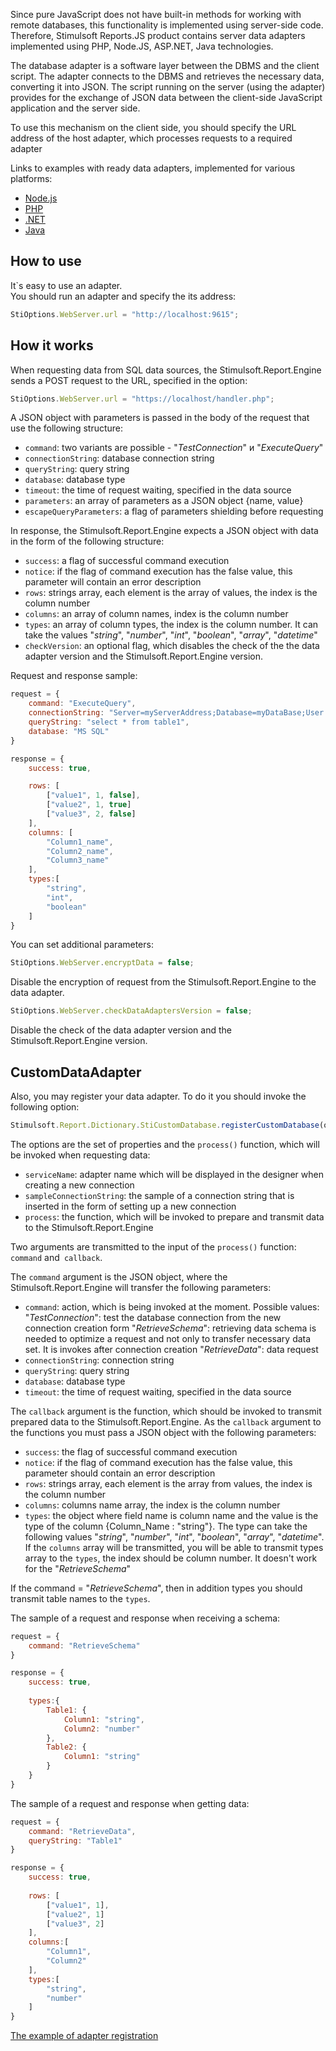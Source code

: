

Since pure JavaScript does not have built-in methods for working with remote databases, this functionality is implemented using server-side code. Therefore, Stimulsoft Reports.JS product contains server data adapters implemented using PHP, Node.JS, ASP.NET, Java technologies.
 
The database adapter is a software layer between the DBMS and the client script. The adapter connects to the DBMS and retrieves the necessary data, converting it into JSON. The script running on the server (using the adapter) provides for the exchange of JSON data between the client-side JavaScript application and the server side.
 
To use this mechanism on the client side, you should specify the URL address of the host adapter, which processes requests to a required adapter

Links to examples with ready data adapters, implemented for various platforms:  
* [Node.js](https://github.com/stimulsoft/Samples-JS/tree/master/Node.js/04.%20Start%20SQL%20Adapters%20from%20Http%20Server)
* [PHP](https://github.com/stimulsoft/Samples-JS/tree/master/PHP/02.%20Connect%20to%20databases)
* [.NET](https://github.com/stimulsoft/Samples-JS/tree/master/ASP.NET/02.%20Connect%20to%20databases)
* [Java](https://github.com/stimulsoft/Samples-JS/tree/master/Java/01.%20Data%20Adapter)

## How to use
It`s easy to use an adapter.  
You should run an adapter and specify the its address:
```js
StiOptions.WebServer.url = "http://localhost:9615";
```

## How it works
When requesting data from SQL data sources, the Stimulsoft.Report.Engine sends a POST request to the URL, specified in the option:  
```js
StiOptions.WebServer.url = "https://localhost/handler.php";
```

A JSON object with parameters is passed in the body of the request that use the following structure:
* `command`: two variants are possible - "*TestConnection*" и "*ExecuteQuery*"
* `connectionString`: database connection string
* `queryString`: query string
* `database`: database type
* `timeout`: the time of request waiting, specified in the data source
* `parameters`: an array of parameters as a JSON object {name, value}
* `escapeQueryParameters`: a flag of parameters shielding before requesting

In response, the Stimulsoft.Report.Engine expects a JSON object with data in the form of the following structure:
* `success`: a flag of successful command execution
* `notice`: if the flag of command execution has the false value, this parameter will contain an error description
* `rows`: strings array, each element is the array of values, the index is the column number
* `columns`: an array of column names, index is the column number
* `types`: an array of column types, the index is the column number. It can take the values "*string*", "*number*", "*int*", "*boolean*", "*array*", "*datetime*"
* `checkVersion`: an optional flag, which disables the check of the the data adapter version and the Stimulsoft.Report.Engine version.

Request and response sample:
```js
request = {
    command: "ExecuteQuery",
    connectionString: "Server=myServerAddress;Database=myDataBase;User Id=myUsername;Password=myPassword;",
    queryString: "select * from table1",
    database: "MS SQL"
}

response = {
    success: true,

    rows: [
        ["value1", 1, false],
        ["value2", 1, true]
        ["value3", 2, false]
    ],
    columns: [
        "Column1_name",
        "Column2_name",
        "Column3_name"
    ],
    types:[
        "string",
        "int",
        "boolean"
    ]
}
```

You can set additional parameters:
```js
StiOptions.WebServer.encryptData = false;
```
Disable the encryption of request from the Stimulsoft.Report.Engine to the data adapter.

```js
StiOptions.WebServer.checkDataAdaptersVersion = false;
```
Disable the check of the data adapter version and the Stimulsoft.Report.Engine version.

## CustomDataAdapter
Also, you may register your data adapter. To do it you should invoke the following option:
```js
Stimulsoft.Report.Dictionary.StiCustomDatabase.registerCustomDatabase(options);
```

The options are the set of properties and the `process()` function, which will be invoked when requesting data:
* `serviceName`: adapter name which will be displayed in the designer when creating a new connection
* `sampleConnectionString`: the sample of a connection string that is inserted in the form of setting up a new connection
* `process`: the function, which will be invoked to prepare and transmit data to the Stimulsoft.Report.Engine
            
Two arguments are transmitted to the input of the `process()` function: `command` and` callback`. 

The `command` argument is the JSON object, where the Stimulsoft.Report.Engine will transfer the following parameters:

* `command`: action, which is being invoked at the moment. Possible values:
    "*TestConnection*": test the database connection from the new connection creation form
    "*RetrieveSchema*": retrieving data schema is needed to optimize a request and not only to transfer necessary data set. It is invokes after connection creation
    "*RetrieveData*": data request
* `connectionString`: connection string
* `queryString`: query string
* `database`: database type
* `timeout`: the time of request waiting, specified in the data source

The `callback` argument is the function, which should be invoked to transmit prepared data to the Stimulsoft.Report.Engine. As the `callback` argument to the functions you must pass a JSON object with the following parameters:
* `success`: the flag of successful command execution
* `notice`: if the flag of command execution has the false value, this parameter should contain an error description
* `rows`: strings array, each element is the array from values, the index is the column number
* `columns`: columns name array, the index is the column number
* `types`: the object where field name is column name and the value is the type of the column {Column_Name : "string"}. The type can take the following values "*string*", "*number*", "*int*", "*boolean*", "*array*", "*datetime*". If the `columns` array will be transmitted, you will be able to transmit types array to the `types`, the index should be column number. It doesn't work for the "*RetrieveSchema*"

If the command = "*RetrieveSchema*", then in addition types you should transmit table names to the `types`.

The sample of a request and response when receiving a schema:
```js
request = {
    command: "RetrieveSchema"
}

response = {
    success: true,
    
    types:{
        Table1: {
            Column1: "string",
            Column2: "number"
        },
        Table2: {
            Column1: "string"
        }
    }
}
```

The sample of a request and response when getting data:
```js
request = {
    command: "RetrieveData",
    queryString: "Table1"
}

response = {
    success: true,
    
    rows: [
        ["value1", 1],
        ["value2", 1]
        ["value3", 2]
    ],
    columns:[
        "Column1",
        "Column2"
    ],
    types:[
        "string",
        "number"
    ]
}
```

[The example of adapter registration](https://github.com/stimulsoft/Samples-JS/blob/master/JavaScript/Working%20with%20report%20designer/08.%20Custom%20DataAdapter.html)
